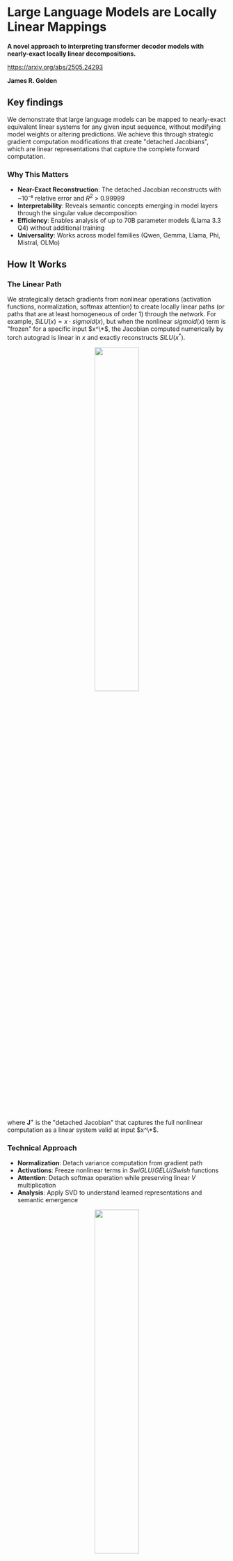 # Large Language Models are Locally Linear Mappings

**A novel approach to interpreting transformer decoder models with nearly-exact locally linear decompositions.**

https://arxiv.org/abs/2505.24293

**James R. Golden**

## Key findings

We demonstrate that large language models can be mapped to nearly-exact equivalent linear systems for any given input sequence, without modifying model weights or altering predictions. We achieve this through strategic gradient computation modifications that create "detached Jacobians", which are linear representations that capture the complete forward computation.

### Why This Matters

- **Near-Exact Reconstruction**: The detached Jacobian reconstructs with ~10⁻⁶ relative error and $R^{2}$ > 0.99999
- **Interpretability**: Reveals semantic concepts emerging in model layers through the singular value decomposition
- **Efficiency**: Enables analysis of up to 70B parameter models (Llama 3.3 Q4) without additional training
- **Universality**: Works across model families (Qwen, Gemma, Llama, Phi, Mistral, OLMo)

## How It Works
### The Linear Path
We strategically detach gradients from nonlinear operations (activation functions, normalization, softmax attention) to create locally linear paths (or paths that are at least homogeneous of order 1) through the network. For example, $SiLU(x) = x \cdot sigmoid(x)$, but when the nonlinear $sigmoid(x)$ term is "frozen" for a specific input $x^\*$, the Jacobian computed numerically by torch autograd is linear in $x$ and exactly reconstructs $SiLU(x^*)$.
<p align="center">
  <img src="https://github.com/jamesgolden1/llms-are-llms/blob/main/images/jacobian_detached.png" width=45%/>
</p>

where **J**$^+$ is the "detached Jacobian" that captures the full nonlinear computation as a linear system valid at input $x^\*$.

### Technical Approach

- **Normalization**: Detach variance computation from gradient path
- **Activations**: Freeze nonlinear terms in $SwiGLU/GELU/Swish$ functions
- **Attention**: Detach softmax operation while preserving linear $V$ multiplication
- **Analysis**: Apply SVD to understand learned representations and semantic emergence


<p align="center">
  <img src="https://github.com/jamesgolden1/llms-are-llms/blob/main/images/fig1-llama-detached-swiglu.png" width=45%/>
</p>

Fig. 1: The locally linear path through the $SwiGLU$ layer.

## Key Results
### Model Coverage

- ✅ Qwen 3 (8B - 32B parameters)
- ✅ Deepseek R1 0528 Qwen 3 (8B parameters)
- ✅ Gemma 3 (4B - 12B - 27B parameters)
- ✅ Llama 3 (3B - 8B - 70B parameters)
- ✅ Phi 4 (3B - 14B parameters)
- ✅ Mistral Ministral (8B parameters)
- ✅ OLMo 2 (8B parameters)

### Semantic Analysis

- **Low-rank structure**: Models operate in extremely low-dimensional subspaces
- **Concept emergence**: Semantic concepts appear in later transformer layers
- **Token relationships**: Singular vectors decode to semantically relevant input/output tokens
- **Steering applications**: Detached Jacobians enable efficient concept steering

### Example: "The bridge out of Marin is the"
Our analysis reveals:

- Top singular vectors decode to concepts like "Golden", "bridge", "highway"
- Layer-by-layer emergence of geographic and infrastructure concepts
- Extremely sparse activation patterns with few dominant features

### Usage 
Huggingface token with model access required
```
import os
from google.colab import userdata
os.environ["HF_HUB_ENABLE_HF_TRANSFER"]='1'
os.environ["HF_TOKEN"] = userdata.get('HF_TOKEN')
!git clone https://jamesgolden1:$GITHUB_TOKEN@github.com/jamesgolden1/llms-are-llms.git
cd llms-are-llms
!pip install -r requirements.txt --no-deps
!python run_detached_jacobian.py --hf_token $HF_TOKEN --model_name "llama-3.2-3b" --text "The Golden"
```

## Applications
**Interpretability**

- Concept Analysis: Understand what drives model predictions
- Layer Dynamics: Track semantic emergence through transformer layers
- Feature Importance: Identify key input tokens and concepts for next-token prediction

<p align="center">
  <img src="https://github.com/jamesgolden1/llms-are-llms/blob/main/images/deepseek-R1-0528-qwen3-8b.png" width=100%/>
</p>

Fig 2: Results for Deepseek R1 0528 Qwen 3 8B.

**Model Steering**

- Efficient Control: Steer model outputs using detached Jacobians
- Concept Injection: Inject specific concepts (e.g., "Golden Gate Bridge") into continuations
- Safety Applications: Detect and potentially mitigate bias or toxic content

<p align="center">
  <img src="https://github.com/jamesgolden1/llms-are-llms/blob/main/images/steering.png" width=100%/>
</p>

Table 1: Steering results across models.

**Research Tools**

- Dimensionality Analysis: Measure effective dimensionality of learned representations
- Cross-model Comparisons: Compare semantic structures across model families
- Ablation Studies: Understand token contributions to output token prediction

## Citation
```
bibtex@article{golden2025llms,
  title={Large Language Models are Locally Linear Mappings},
  author={Golden, James R.},
  journal={arXiv preprint},
  year={2025}
}
```

## License
This project is licensed under the MIT License - see the LICENSE file for details.

## Acknowledgments
This work builds on foundational research in:

- Transformer interpretability (Elhage et al., 2021)
- Locally linear neural networks (Mohan et al., 2019)
- Diffusion model linearity (Kadkhodaie et al., 2023)
